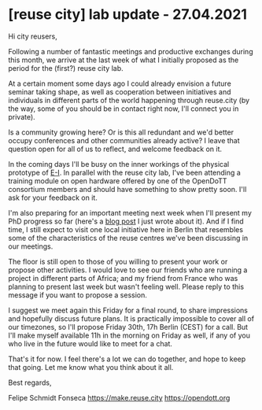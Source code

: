 # [reuse city] lab update - 27.04.2021

Hi city reusers,

Following a number of fantastic meetings and productive exchanges during this month, we arrive at the last week of what I initially proposed as the period for the (first?) reuse city lab. 

At a certain moment some days ago I could already envision a future seminar taking shape, as well as cooperation between initiatives and individuals in different parts of the world happening through reuse.city (by the way, some of you should be in contact right now, I'll connect you in private).

Is a community growing here? Or is this all redundant and we'd better occupy conferences and other communities already active? I leave that question open for all of us to reflect, and welcome feedback on it.

In the coming days I'll be busy on the inner workings of the physical prototype of [E-I](../../prototypes/E-I/README.md). In parallel with the reuse city lab, I've been attending a training module on open hardware offered by one of the OpenDoTT consortium members and should have something to show pretty soon. I'll ask for your feedback on it.

I'm also preparing for an important meeting next week when I'll present my PhD progress so far (here's a [blog post](http://is.efeefe.me/opendott/interim) I just wrote about it). And if I find time, I still expect to visit one local initiative here in Berlin that resembles some of the characteristics of the reuse centres we've been discussing in our meetings.

The floor is still open to those of you willing to present your work or propose other activities. I would love to see our friends who are running a project in different parts of Africa; and my friend from France who was planning to present last week but wasn't feeling well. Please reply to this message if you want to propose a session.

I suggest we meet again this Friday for a final round, to share impressions and hopefully discuss future plans. It is practically impossible to cover all of our timezones, so I'll propose Friday 30th, 17h Berlin (CEST) for a call. But I'll make myself available 11h in the morning on Friday as well, if any of you who live in the future would like to meet for a chat.

That's it for now. I feel there's a lot we can do together, and hope to keep that going. Let me know what you think about it all.

Best regards,

Felipe Schmidt Fonseca
https://make.reuse.city
https://opendott.org
